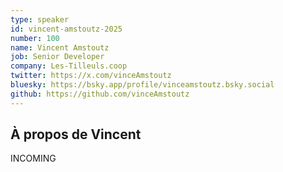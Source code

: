 ```yaml
---
type: speaker
id: vincent-amstoutz-2025
number: 100
name: Vincent Amstoutz
job: Senior Developer
company: Les-Tilleuls.coop
twitter: https://x.com/vinceAmstoutz
bluesky: https://bsky.app/profile/vinceamstoutz.bsky.social
github: https://github.com/vinceAmstoutz
---
```


## À propos de Vincent

INCOMING
